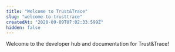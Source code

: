 ```yaml
---
title: "Welcome to Trust&Trace"
slug: "welcome-to-trusttrace"
createdAt: "2020-09-09T07:02:33.599Z"
hidden: false
---
```

Welcome to the developer hub and documentation for Trust&Trace!